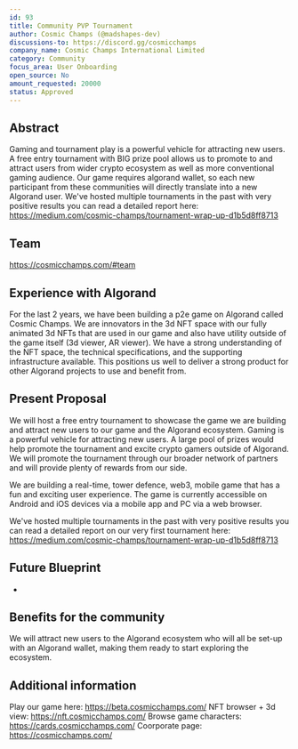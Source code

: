 ```yaml
---
id: 93
title: Community PVP Tournament
author: Cosmic Champs (@madshapes-dev)
discussions-to: https://discord.gg/cosmicchamps
company_name: Cosmic Champs International Limited
category: Community
focus_area: User Onboarding
open_source: No
amount_requested: 20000
status: Approved
---
```


## Abstract
Gaming and tournament play is a powerful vehicle for attracting new users. A free entry tournament with BIG prize pool allows us to promote to and attract users from wider crypto ecosystem as well as more conventional gaming audience.
Our game requires algorand wallet, so each new participant from these communities will directly translate into a new Algorand user. We've hosted multiple tournaments in the past with very positive results you can read a detailed report here: <a href="https://medium.com/cosmic-champs/tournament-wrap-up-d1b5d8ff8713">https://medium.com/cosmic-champs/tournament-wrap-up-d1b5d8ff8713</a>

## Team
https://cosmicchamps.com/#team

## Experience with Algorand
For the last 2 years, we have been building a p2e game on Algorand called Cosmic Champs. We are innovators in the 3d NFT space with our fully animated 3d NFTs that are used in our game and also have utility outside of the game itself (3d viewer, AR viewer).
We have a strong understanding of the NFT space, the technical specifications, and the supporting infrastructure available. This positions us well to deliver a strong product for other Algorand projects to use and benefit from.

## Present Proposal
We will host a free entry tournament to showcase the game we are building and attract new users to our game and the Algorand ecosystem. Gaming is a powerful vehicle for attracting new users. A large pool of prizes would help promote the tournament and excite crypto gamers outside of Algorand.
We will promote the tournament through our broader network of partners and will provide plenty of rewards from our side.

We are building a real-time, tower defence, web3, mobile game that has a fun and exciting user experience. The game is currently accessible on Android and iOS devices via a mobile app and PC via a web browser.

We've hosted multiple tournaments in the past with very positive results you can read a detailed report on our very first tournament here: <a href="https://medium.com/cosmic-champs/tournament-wrap-up-d1b5d8ff8713">https://medium.com/cosmic-champs/tournament-wrap-up-d1b5d8ff8713</a>

## Future Blueprint
-

## Benefits for the community
We will attract new users to the Algorand ecosystem who will all be set-up with an Algorand wallet, making them ready to start exploring the ecosystem.

## Additional information
Play our game here: <a href="https://beta.cosmicchamps.com/">https://beta.cosmicchamps.com/</a>
NFT browser + 3d view: <a href="https://nft.cosmicchamps.com/">https://nft.cosmicchamps.com/</a>
Browse game characters: <a href="https://cards.cosmicchamps.com/">https://cards.cosmicchamps.com/</a>
Coorporate page: <a href="https://cosmicchamps.com/">https://cosmicchamps.com/</a>
